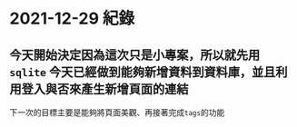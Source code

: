 # 2021-12-29 紀錄
今天開始決定因為這次只是小專案，所以就先用`sqlite`
今天已經做到能夠新增資料到資料庫，並且利用登入與否來產生新增頁面的連結
---
下一次的目標主要是能夠將頁面美觀、再接著完成`tags`的功能